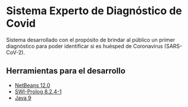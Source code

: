 # Sistema Experto de Diagnóstico de Covid
Sistema desarrollado con el propósito de brindar al público un primer diagnóstico para poder identificar si es huésped de Coronavirus (SARS-CoV-2).

## Herramientas para el desarrollo
* [NetBeans 12.0](https://netbeans.apache.org/download/nb120/nb120.html)
* [SWI-Prolog 8.2.4-1](https://www.swi-prolog.org/download/stable)
* [Java 9](https://jdk.java.net/java-se-ri/9)

